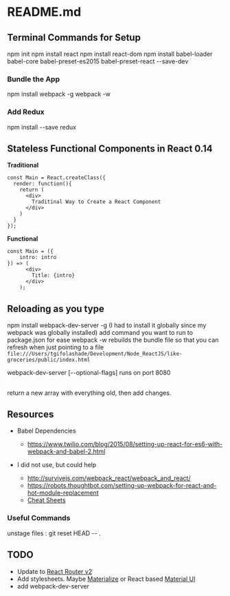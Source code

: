 # README.md

## Terminal Commands for Setup
npm init
npm install react
npm install react-dom
npm install babel-loader babel-core babel-preset-es2015 babel-preset-react --save-dev

### Bundle the App
npm install webpack -g
webpack -w

### Add Redux
npm install --save redux

## Stateless Functional Components in React 0.14

**Traditional**
```
const Main = React.createClass({
  render: function(){
    return (
      <div>
        Traditinal Way to Create a React Component
      </div>
    )
  }
});
```
**Functional**
```
const Main = ({
	intro: intro
}) => (
      <div>
        Title: {intro}
      </div>
	);
```

## Reloading as you type
npm install webpack-dev-server -g (I had to install it globally since my webpack was globally installed)
add command you want to run to package.json for ease
webpack -w rebuilds the bundle file so that you can refresh when just pointing to a file
`file:///Users/tgifolashade/Development/Node_ReactJS/like-groceries/public/index.html`

webpack-dev-server [--optional-flags] runs on port 8080


## 
return a new array with everything old, then add changes. 

## Resources
+ Babel Dependencies
  - https://www.twilio.com/blog/2015/08/setting-up-react-for-es6-with-webpack-and-babel-2.html

+ I did not use, but could help
  - http://survivejs.com/webpack_react/webpack_and_react/
  - https://robots.thoughtbot.com/setting-up-webpack-for-react-and-hot-module-replacement
  - [Cheat Sheets](https://egghead.io/react-redux-cheatsheets)

### Useful Commands
unstage files : git reset HEAD -- .

## TODO 
- Update to [React Router v2](https://github.com/reactjs/react-router/blob/master/upgrade-guides/v2.0.0.md)
- Add stylesheets. Maybe [Materialize](materializecss.com/) or React based [Material UI](http://www.material-ui.com/#/components/toolbar)
- add webpack-dev-server
